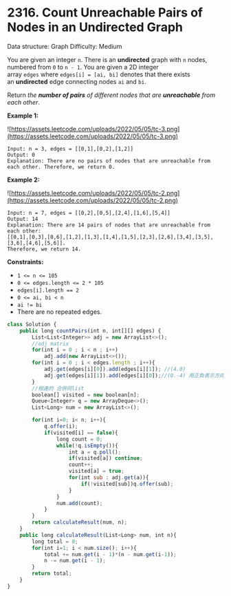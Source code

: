 # 2316. Count Unreachable Pairs of Nodes in an Undirected Graph

Data structure: Graph
Difficulty: Medium

You are given an integer `n`. There is an **undirected** graph with `n` nodes, numbered from `0` to `n - 1`. You are given a 2D integer array `edges` where `edges[i] = [ai, bi]` denotes that there exists an **undirected** edge connecting nodes `ai` and `bi`.

Return *the **number of pairs** of different nodes that are **unreachable** from each other*.

**Example 1:**

![https://assets.leetcode.com/uploads/2022/05/05/tc-3.png](https://assets.leetcode.com/uploads/2022/05/05/tc-3.png)

```
Input: n = 3, edges = [[0,1],[0,2],[1,2]]
Output: 0
Explanation: There are no pairs of nodes that are unreachable from each other. Therefore, we return 0.

```

**Example 2:**

![https://assets.leetcode.com/uploads/2022/05/05/tc-2.png](https://assets.leetcode.com/uploads/2022/05/05/tc-2.png)

```
Input: n = 7, edges = [[0,2],[0,5],[2,4],[1,6],[5,4]]
Output: 14
Explanation: There are 14 pairs of nodes that are unreachable from each other:
[[0,1],[0,3],[0,6],[1,2],[1,3],[1,4],[1,5],[2,3],[2,6],[3,4],[3,5],[3,6],[4,6],[5,6]].
Therefore, we return 14.

```

**Constraints:**

- `1 <= n <= 105`
- `0 <= edges.length <= 2 * 105`
- `edges[i].length == 2`
- `0 <= ai, bi < n`
- `ai != bi`
- There are no repeated edges.

```jsx
class Solution {
    public long countPairs(int n, int[][] edges) {
        List<List<Integer>> adj = new ArrayList<>();
        //adj matrix
        for(int i = 0 ; i < n ; i++)
            adj.add(new ArrayList<>()); 
        for(int i = 0 ; i < edges.length ; i++){
            adj.get(edges[i][0]).add(edges[i][1]); //(4.0)
            adj.get(edges[i][1]).add(edges[i][0]);//(0.-4) 用正負表示方向
        }
        //相連的 合併同list 
        boolean[] visited = new boolean[n];
        Queue<Integer> q = new ArrayDeque<>();
        List<Long> num = new ArrayList<>();

        for(int i=0; i< n; i++){
            q.offer(i);
            if(visited[i] == false){
                long count = 0;
                while(!q.isEmpty()){
                    int a = q.poll();
                    if(visited[a]) continue;
                    count++;
                    visited[a] = true;
                    for(int sub : adj.get(a)){
                        if(!visited[sub])q.offer(sub);
                    }
                }
                num.add(count);
            }
        }
        return calculateResult(num, n);
    }
    public long calculateResult(List<Long> num, int n){
        long total = 0;
        for(int i=1; i < num.size(); i++){
            total += num.get(i - 1)*(n - num.get(i-1)); 
            n -= num.get(i - 1);
        }
        return total;
    }
}
```